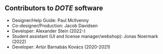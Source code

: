 ## Contributors to _DOTE_ software

- Designer/Help Guide: Paul McIlvenny
- Co-designer/Production: Jacob Davidsen
- Developer: Alexander Stein (2022-)
- Student assistant (UI and license manager/webshop): Jonas Noermark (2022)
- Developer: Artúr Barnabás Kovács (2020-2021)
